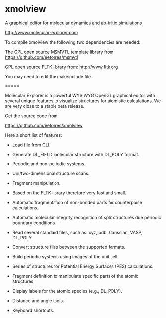 # xmolview
A graphical editor for molecular dynamics and ab-initio simulations

http://www.molecular-explorer.com

To compile xmolview the following two dependencies are needed:

The GPL open source MSMVTL template library from: https://github.com/eetorres/msmvtl

GPL open source FLTK library from: http://www.fltk.org

You may need to edit the makeinclude file.

=====

Molecular Explorer is a powerful WYSIWYG OpenGL graphical editor with several unique features to visualize structures for atomistic calculations. We are very close to a stable beta release.

Get the source code from:

https://github.com/eetorres/xmolview

Here a short list of features:

+ Load file from CLI.

+ Generate DL_FIELD molecular structure with DL_POLY format.

+ Periodic and non-periodic systems.

+ Uni/two-dimensional structure scans.

+ Fragment manipulation.

+ Based on the FLTK library therefore very fast and small.

+ Automatic fragmentation of non-bonded parts for counterpoise calculations.

+ Automatic molecular integrity recognition of split structures due periodic boundary conditions.

+ Read several standard files, such as: xyz, pdb, Gaussian, VASP, DL_POLY.

+ Convert structure files between the supported formats.

+ Build periodic systems using images of the unit cell.

+ Series of structures for Potential Energy Surfaces (PES) calculations.

+ Fragment definition to manipulate specific parts of the atomic structures.

+ Display labels for the atomic species (e.g., DL_POLY).

+ Distance and angle tools.

+ Keyboard shortcuts. 

